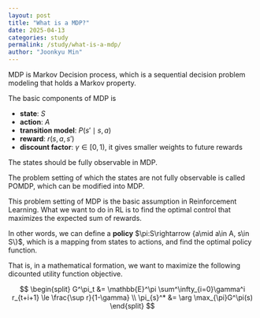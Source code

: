 ```yaml
---
layout: post
title: "What is a MDP?"
date: 2025-04-13
categories: study
permalink: /study/what-is-a-mdp/
author: "Joonkyu Min"
---
```


MDP is Markov Decision process, which is a sequential decision problem modeling that holds a Markov property.

The basic components of MDP is 
- **state**: $S$
- **action**: $A$
- **transition model**: $P(s'\mid s,a)$
- **reward**: $r(s, a, s')$
- **discount factor**: $\gamma \in[0,1)$, it gives smaller weights to future rewards

The states should be fully observable in MDP.

The problem setting of which the states are not fully observable is called POMDP, which can be modified into MDP.

This problem setting of MDP is the basic assumption in Reinforcement Learning.
What we want to do in RL is to find the optimal control that maximizes the expected sum of rewards.

In other words, we can define a **policy** 
$\pi:S\rightarrow \{a\mid a\in A, s\in S\\}$, 
which is a mapping from states to actions, and find the optimal policy function.

That is, in a mathematical formation, we want to maximize the following dicounted utility function objective.

$$
\begin{split}
G^\pi_t &= \mathbb{E}^\pi \sum^\infty_{i=0}\gamma^i r_{t+i+1} \le \frac{\sup r}{1-\gamma} \\
\pi_{s}^* &= \arg \max_{\pi}G^\pi(s)
\end{split}
$$
